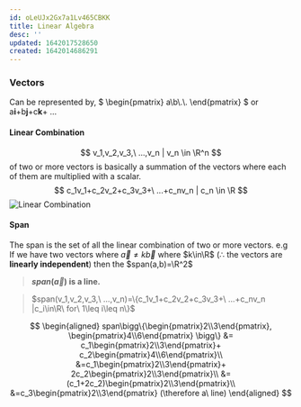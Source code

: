 ```yaml
---
id: oLeUJx2Gx7a1Lv465CBKK
title: Linear Algebra
desc: ''
updated: 1642017528650
created: 1642014686291
---
```

### Vectors
Can be represented by,
$
\begin{pmatrix}
a\\b\\.\\.
\end{pmatrix}
$  or a**i**+b**j**+c**k**+ ...

#### Linear Combination
$$
v_1,v_2,v_3,\ ...,v_n | v_n \in \R^n 
$$
of two or more vectors is basically a summation of the vectors where each of them are multiplied with a scalar.
$$
c_1v_1+c_2v_2+c_3v_3+\ ...+c_nv_n | c_n \in \R 
$$
![Linear Combination](https://upload.wikimedia.org/wikipedia/commons/6/6f/Linjcomb.png)

#### Span
The span is the set of all the linear combination of two or more vectors.
e.g If we have two vectors where $\overrightarrow{a}\neq k\overrightarrow{b}$ where $k\in\R$ ($\therefore$ the vectors are **linearly independent**) then the $span(a,b)=\R^2$
>**$span(\overrightarrow{a})$ is a line.**

>$span(v_1,v_2,v_3,\ ...,v_n)=\{c_1v_1+c_2v_2+c_3v_3+\ ...+c_nv_n |c_i\in\R\ for\ 1\leq i\leq n\}$

$$
\begin{aligned}
span\bigg\{\begin{pmatrix}2\\3\end{pmatrix}, \begin{pmatrix}4\\6\end{pmatrix} \bigg\} &= c_1\begin{pmatrix}2\\3\end{pmatrix}+  c_2\begin{pmatrix}4\\6\end{pmatrix}\\
&=c_1\begin{pmatrix}2\\3\end{pmatrix}+  2c_2\begin{pmatrix}2\\3\end{pmatrix}\\
&= (c_1+2c_2)\begin{pmatrix}2\\3\end{pmatrix}\\
&=c_3\begin{pmatrix}2\\3\end{pmatrix} (\therefore a\ line)
\end{aligned}
$$

